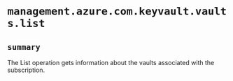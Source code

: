 # `management.azure.com.keyvault.vaults.list`

## `summary`
The List operation gets information about the vaults associated with the subscription.


